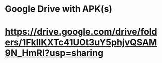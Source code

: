 # Google Drive with APK(s)
# https://drive.google.com/drive/folders/1FklIKXTc41UOt3uY5phjvQSAM9N_HmRI?usp=sharing